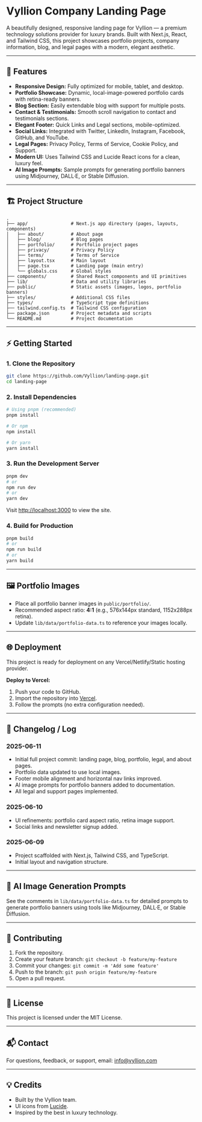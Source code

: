 # Vyllion Company Landing Page

A beautifully designed, responsive landing page for Vyllion — a premium technology solutions provider for luxury brands. Built with Next.js, React, and Tailwind CSS, this project showcases portfolio projects, company information, blog, and legal pages with a modern, elegant aesthetic.

---

## 🚀 Features

- **Responsive Design:** Fully optimized for mobile, tablet, and desktop.
- **Portfolio Showcase:** Dynamic, local-image-powered portfolio cards with retina-ready banners.
- **Blog Section:** Easily extendable blog with support for multiple posts.
- **Contact & Testimonials:** Smooth scroll navigation to contact and testimonials sections.
- **Elegant Footer:** Quick Links and Legal sections, mobile-optimized.
- **Social Links:** Integrated with Twitter, LinkedIn, Instagram, Facebook, GitHub, and YouTube.
- **Legal Pages:** Privacy Policy, Terms of Service, Cookie Policy, and Support.
- **Modern UI:** Uses Tailwind CSS and Lucide React icons for a clean, luxury feel.
- **AI Image Prompts:** Sample prompts for generating portfolio banners using Midjourney, DALL·E, or Stable Diffusion.

---

## 🏗️ Project Structure

```
.
├── app/                # Next.js app directory (pages, layouts, components)
│   ├── about/          # About page
│   ├── blog/           # Blog pages
│   ├── portfolio/      # Portfolio project pages
│   ├── privacy/        # Privacy Policy
│   ├── terms/          # Terms of Service
│   ├── layout.tsx      # Main layout
│   ├── page.tsx        # Landing page (main entry)
│   └── globals.css     # Global styles
├── components/         # Shared React components and UI primitives
├── lib/                # Data and utility libraries
├── public/             # Static assets (images, logos, portfolio banners)
├── styles/             # Additional CSS files
├── types/              # TypeScript type definitions
├── tailwind.config.ts  # Tailwind CSS configuration
├── package.json        # Project metadata and scripts
└── README.md           # Project documentation
```

---

## ⚡ Getting Started

### 1. **Clone the Repository**
```bash
git clone https://github.com/Vyllion/landing-page.git
cd landing-page
```

### 2. **Install Dependencies**
```bash
# Using pnpm (recommended)
pnpm install

# Or npm
npm install

# Or yarn
yarn install
```

### 3. **Run the Development Server**
```bash
pnpm dev
# or
npm run dev
# or
yarn dev
```
Visit [http://localhost:3000](http://localhost:3000) to view the site.

### 4. **Build for Production**
```bash
pnpm build
# or
npm run build
# or
yarn build
```

---

## 🖼️ Portfolio Images

- Place all portfolio banner images in `public/portfolio/`.
- Recommended aspect ratio: **4:1** (e.g., 576x144px standard, 1152x288px retina).
- Update `lib/data/portfolio-data.ts` to reference your images locally.

---

## 🌐 Deployment

This project is ready for deployment on any Vercel/Netlify/Static hosting provider.

**Deploy to Vercel:**
1. Push your code to GitHub.
2. Import the repository into [Vercel](https://vercel.com/new).
3. Follow the prompts (no extra configuration needed).

---

## 📝 Changelog / Log

### 2025-06-11
- Initial full project commit: landing page, blog, portfolio, legal, and about pages.
- Portfolio data updated to use local images.
- Footer mobile alignment and horizontal nav links improved.
- AI image prompts for portfolio banners added to documentation.
- All legal and support pages implemented.

### 2025-06-10
- UI refinements: portfolio card aspect ratio, retina image support.
- Social links and newsletter signup added.

### 2025-06-09
- Project scaffolded with Next.js, Tailwind CSS, and TypeScript.
- Initial layout and navigation structure.

---

## 🤖 AI Image Generation Prompts

See the comments in `lib/data/portfolio-data.ts` for detailed prompts to generate portfolio banners using tools like Midjourney, DALL·E, or Stable Diffusion.

---

## 🤝 Contributing

1. Fork the repository.
2. Create your feature branch: `git checkout -b feature/my-feature`
3. Commit your changes: `git commit -m 'Add some feature'`
4. Push to the branch: `git push origin feature/my-feature`
5. Open a pull request.

---

## 📄 License

This project is licensed under the MIT License.

---

## 📬 Contact

For questions, feedback, or support, email: [info@vyllion.com](mailto:info@vyllion.com)

---

## 💡 Credits

- Built by the Vyllion team.
- UI icons from [Lucide](https://lucide.dev/).
- Inspired by the best in luxury technology.
